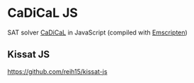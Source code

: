 # CaDiCaL JS

SAT solver [CaDiCaL](https://github.com/arminbiere/cadical) in JavaScript (compiled with [Emscripten](https://github.com/emscripten-core/emscripten))

## Kissat JS

<https://github.com/reih15/kissat-js>
